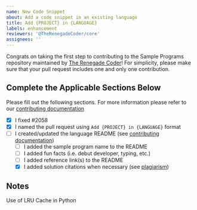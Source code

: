 ```yaml
---
name: New Code Snippet
about: Add a code snippet in an existing language
title: Add {PROJECT} in {LANGUAGE}
labels: enhancement
reviewers: '@TheRenegadeCoder/core'
assignees: ''
---
```


Congrats on taking the first step to contributing to the Sample Programs repository maintained by [The Renegade Coder][renegade-coder]! 
For simplicity, please make sure that your pull request includes one and only one contribution.

## Complete the Applicable Sections Below

Please fill out the following sections.
For more information please refer to our [contributing documentation][contributing]

- [X] I fixed #2058
- [X] I named the pull request using `Add {PROJECT} in {LANGUAGE}` format
- [ ] I created/updated the language README (see [contributing documentation][contributing-readme])
  - [ ] I added the sample program name to the README
  - [ ] I added fun facts (i.e. debut developer, typing, etc.)
  - [ ] I added reference link(s) to the README
  - [X] I added solution citations when necessary (see [plagiarism][contributing-plagiarism])
  
## Notes

Use of LRU Cache in Python

[renegade-coder]: https://therenegadecoder.com/
[contributing-plagiarism]: https://github.com/TheRenegadeCoder/sample-programs/blob/master/.github/CONTRIBUTING.md#plagiarism
[contributing-readme]: https://github.com/TheRenegadeCoder/sample-programs/blob/contributing/.github/CONTRIBUTING.md#create-readmes
[contributing]: ../CONTRIBUTING.md
